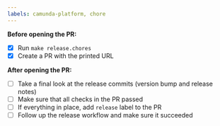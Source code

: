 ```yaml
---
labels: camunda-platform, chore
---
```


**Before opening the PR:**

- [x] Run `make release.chores`
- [x] Create a PR with the printed URL

**After opening the PR:**

- [ ] Take a final look at the release commits (version bump and release notes)
- [ ] Make sure that all checks in the PR passed
- [ ] If everything in place, add `release` label to the PR
- [ ] Follow up the release workflow and make sure it succeeded
